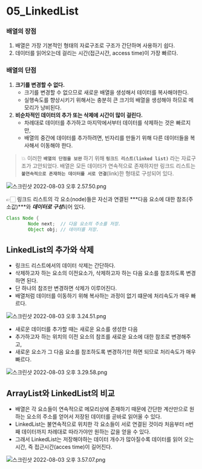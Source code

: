 # 05_LinkedList
### 배열의 장점

1. 배열은 가장 기본적인 형태의 자료구조로 구조가 간단하며 사용하기 쉽다.
2. 데이터를 읽어오는데 걸리는 시간(접근시간, access time)이 가장 빠르다.

### 배열의 단점

1. **크기를 변경할 수 없다.**
    - 크기를 변경할 수 없으므로 새로운 배열을 생성해서 테이터를 복사해야한다.
    - 실행속도를 향상시키기 위해서는 충분히 큰 크기의 배열을 생성해야 하므로 메모리가 낭비된다.
2. **비순차적인 데이터의 추가 또는 삭제에 시간이 많이 걸린다.**
    - 차례대로 데이터를 추가하고 마지막에서부터 데이터를 삭제하는 것은 빠르지만,
    - 배열의 중간에 데이터를 추가하려면, 빈자리를 만들기 위해 다른 데이터들을 복사해서 이동해야 한다.

> 💥 이러한 **`배열의 단점을 보완`** 하기 위해 **`링크드 리스트(linked list)`** 라는 자료구조가 고안되었다.
배열은 모든 데이터가 연속적으로 존재하지만 링크드 리스트는 **`불연속적으로 존재하는 데이터를 서로 연결`**(link)한 형태로 구성되어 있다.
> 

                                                                                                                                                                            

![스크린샷 2022-08-03 오후 2.57.50.png](https://s3.us-west-2.amazonaws.com/secure.notion-static.com/b4d02a2f-e88d-4a77-b841-682b4523e92e/%E1%84%89%E1%85%B3%E1%84%8F%E1%85%B3%E1%84%85%E1%85%B5%E1%86%AB%E1%84%89%E1%85%A3%E1%86%BA_2022-08-03_%E1%84%8B%E1%85%A9%E1%84%92%E1%85%AE_2.57.50.png?X-Amz-Algorithm=AWS4-HMAC-SHA256&X-Amz-Content-Sha256=UNSIGNED-PAYLOAD&X-Amz-Credential=AKIAT73L2G45EIPT3X45%2F20220803%2Fus-west-2%2Fs3%2Faws4_request&X-Amz-Date=20220803T065838Z&X-Amz-Expires=86400&X-Amz-Signature=ec65a3e55be07df49ff1e11e9419734b0baf63170e7e4598faa84e0bb53537f3&X-Amz-SignedHeaders=host&response-content-disposition=filename%20%3D%22%25E1%2584%2589%25E1%2585%25B3%25E1%2584%258F%25E1%2585%25B3%25E1%2584%2585%25E1%2585%25B5%25E1%2586%25AB%25E1%2584%2589%25E1%2585%25A3%25E1%2586%25BA%25202022-08-03%2520%25E1%2584%258B%25E1%2585%25A9%25E1%2584%2592%25E1%2585%25AE%25202.57.50.png%22&x-id=GetObject)

👉🏻 링크드 리스트의 각 요소(node)들은 자신과 연결된 ***다음 요소에 대한 참조(주소값)***와 ***데이터로 구성***되어 있다.

```java
Class Node {
		Node next;  // 다음 요소의 주소를 저장.
		Object obj; // 데이터를 저장.
```

## LinkedList의 추가와 삭제

- 링크드 리스트에서의 데이터 삭제는 간단하다.
- 삭제하고자 하는 요소의 이전요소가, 삭제하고자 하는 다음 요소를 참조하도록 변경하면 된다.
- 단 하나의 참조만 변경하면 삭제가 이루어진다.
- 배열처럼 데이터를 이동하기 위해 복사하는 과정이 없기 떄문에 처리속도가 매우 빠르다.

![스크린샷 2022-08-03 오후 3.24.51.png](https://s3.us-west-2.amazonaws.com/secure.notion-static.com/02ab8ba6-6586-4619-8e50-9a9b2ea2ad09/%E1%84%89%E1%85%B3%E1%84%8F%E1%85%B3%E1%84%85%E1%85%B5%E1%86%AB%E1%84%89%E1%85%A3%E1%86%BA_2022-08-03_%E1%84%8B%E1%85%A9%E1%84%92%E1%85%AE_3.24.51.png?X-Amz-Algorithm=AWS4-HMAC-SHA256&X-Amz-Content-Sha256=UNSIGNED-PAYLOAD&X-Amz-Credential=AKIAT73L2G45EIPT3X45%2F20220803%2Fus-west-2%2Fs3%2Faws4_request&X-Amz-Date=20220803T065859Z&X-Amz-Expires=86400&X-Amz-Signature=eb8d88de90e6ac5a2c3e003fd40c2eb68a4942112aaace7624311b175b16b0c2&X-Amz-SignedHeaders=host&response-content-disposition=filename%20%3D%22%25E1%2584%2589%25E1%2585%25B3%25E1%2584%258F%25E1%2585%25B3%25E1%2584%2585%25E1%2585%25B5%25E1%2586%25AB%25E1%2584%2589%25E1%2585%25A3%25E1%2586%25BA%25202022-08-03%2520%25E1%2584%258B%25E1%2585%25A9%25E1%2584%2592%25E1%2585%25AE%25203.24.51.png%22&x-id=GetObject)

- 새로운 데이터를 추가할 때는 새로운 요소를 생성한 다음
- 추가하고자 하는 위치의 이전 요소의 참조를 새로운 요소에 대한 참조로 변경해주고,
- 새로운 요소가 그 다음 요소를 참조하도록 변경하기만 하면 되므로 처리속도가 매우 빠르다.

![스크린샷 2022-08-03 오후 3.29.58.png](https://s3.us-west-2.amazonaws.com/secure.notion-static.com/127cf47f-eb4a-4d7e-b142-1022f579bb62/%E1%84%89%E1%85%B3%E1%84%8F%E1%85%B3%E1%84%85%E1%85%B5%E1%86%AB%E1%84%89%E1%85%A3%E1%86%BA_2022-08-03_%E1%84%8B%E1%85%A9%E1%84%92%E1%85%AE_3.29.58.png?X-Amz-Algorithm=AWS4-HMAC-SHA256&X-Amz-Content-Sha256=UNSIGNED-PAYLOAD&X-Amz-Credential=AKIAT73L2G45EIPT3X45%2F20220803%2Fus-west-2%2Fs3%2Faws4_request&X-Amz-Date=20220803T065910Z&X-Amz-Expires=86400&X-Amz-Signature=c62524c3239eb364ef081f40880182af6645839a7d9cd004e0e68d405654973a&X-Amz-SignedHeaders=host&response-content-disposition=filename%20%3D%22%25E1%2584%2589%25E1%2585%25B3%25E1%2584%258F%25E1%2585%25B3%25E1%2584%2585%25E1%2585%25B5%25E1%2586%25AB%25E1%2584%2589%25E1%2585%25A3%25E1%2586%25BA%25202022-08-03%2520%25E1%2584%258B%25E1%2585%25A9%25E1%2584%2592%25E1%2585%25AE%25203.29.58.png%22&x-id=GetObject)

## ArrayList와 LinkedList의 비교

- 배열은 각 요소들이 연속적으로 메모리상에 존재하기 때문에 간단한 계산만으로 원하는 요소의 주소를 얻어서 저장된 데이터를 곧바로 읽어올 수 있다.
- LinkedList는 불연속적으로 위치한 각 요소들이 서로 연결된 것이라 처음부터 n번째 데이터까지 차례대로 따라가야만 원하는 값을 얻을 수 있다.
- 그래서 LinkedList는 저장해야하는 데이터 개수가 많아질수록 데이터를 읽어 오는 시간, 
즉 접근시간(acces time)이 길어진다.

![스크린샷 2022-08-03 오후 3.57.07.png](https://s3.us-west-2.amazonaws.com/secure.notion-static.com/ea95df94-9b76-42db-b79c-277c64c4127b/%E1%84%89%E1%85%B3%E1%84%8F%E1%85%B3%E1%84%85%E1%85%B5%E1%86%AB%E1%84%89%E1%85%A3%E1%86%BA_2022-08-03_%E1%84%8B%E1%85%A9%E1%84%92%E1%85%AE_3.57.07.png?X-Amz-Algorithm=AWS4-HMAC-SHA256&X-Amz-Content-Sha256=UNSIGNED-PAYLOAD&X-Amz-Credential=AKIAT73L2G45EIPT3X45%2F20220803%2Fus-west-2%2Fs3%2Faws4_request&X-Amz-Date=20220803T065927Z&X-Amz-Expires=86400&X-Amz-Signature=45c34268da67bf4e291adf9ab90d431bb8d91ef83e80cf4276c20f8135afbbe5&X-Amz-SignedHeaders=host&response-content-disposition=filename%20%3D%22%25E1%2584%2589%25E1%2585%25B3%25E1%2584%258F%25E1%2585%25B3%25E1%2584%2585%25E1%2585%25B5%25E1%2586%25AB%25E1%2584%2589%25E1%2585%25A3%25E1%2586%25BA%25202022-08-03%2520%25E1%2584%258B%25E1%2585%25A9%25E1%2584%2592%25E1%2585%25AE%25203.57.07.png%22&x-id=GetObject)
